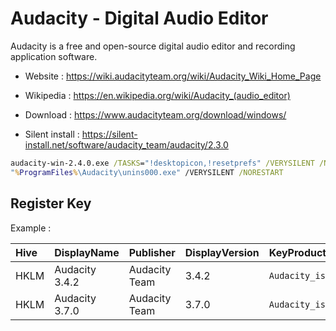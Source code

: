 # Audacity - Digital Audio Editor

Audacity is a free and open-source digital audio editor and recording
application software.

* Website : https://wiki.audacityteam.org/wiki/Audacity_Wiki_Home_Page
* Wikipedia : https://en.wikipedia.org/wiki/Audacity_(audio_editor)

* Download : https://www.audacityteam.org/download/windows/
* Silent install : https://silent-install.net/software/audacity_team/audacity/2.3.0

```bat
audacity-win-2.4.0.exe /TASKS="!desktopicon,!resetprefs" /VERYSILENT /NORESTART /LOG="%TEMP%\Audacity 2.4.0.log"
"%ProgramFiles%\Audacity\unins000.exe" /VERYSILENT /NORESTART
```


## Register Key

Example :

 | Hive | DisplayName | Publisher | DisplayVersion | KeyProduct | UninstallExe |
 |:---- |:----------- |:--------- |:-------------- |:---------- |:------------ |
 | HKLM | Audacity 3.4.2 | Audacity Team | 3.4.2 | `Audacity_is1` | `"C:\Program Files\Audacity\unins000.exe"` |
 | HKLM | Audacity 3.7.0 | Audacity Team | 3.7.0 | `Audacity_is1` | `"C:\Program Files\Audacity\unins000.exe"` |
